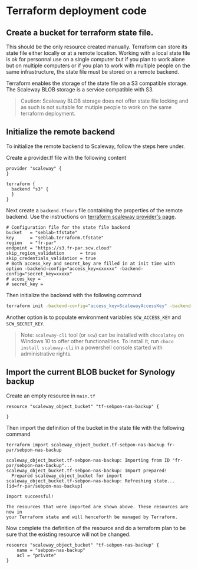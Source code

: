 # Terraform deployment code

## Create a bucket for terraform state file.

This should be the only resource created manually. Terraform can store its state file either locally or at a remote location. Working with a local state file is ok for personnal use on a single computer but if you plan to work alone but on multiple computers or if you plan to work with multiple people on the same infrastructure, the state file must be stored on a remote backend.

Terraform enables the storage of the state file on a S3 compatible storage. The Scaleway BLOB storage is a service compatible with S3.

> Caution: Scaleway BLOB storage does not offer state file locking and as such is not suitable for mutiple people to work on the same terraform deployment.

## Initialize the remote backend

To initialize the remote backend to Scaleway, follow the steps here under.

Create a provider.tf file with the following content

```hcl
provider "scaleway" {
}

terraform {
  backend "s3" {
  }
}
```

Next create a `backend.tfvars` file containing the properties of the remote backend. Use the instructions on [terraform scaleway provider's page](https://www.terraform.io/docs/providers/scaleway/index.html).

```hcl
# Configuration file for the state file backend
bucket   = "seblab-tfstate"
key      = "seblab.terraform.tfstate"
region   = "fr-par"
endpoint = "https://s3.fr-par.scw.cloud"
skip_region_validation      = true
skip_credentials_validation = true
# Both access_key and secret_key are filled in at init time with option -backend-config="access_key=xxxxxx" -backend-config="secret_key=xxxxx"
# acces_key =
# secret_key = 
```

Then initialize the backend with the following command

```bash
terraform init -backend-config="access_key=ScalewayAccessKey" -backend-config="secret_key=ScalewaySecretKey" -backend-config=backend.tfvars
```

Another option is to populate environment variables `SCW_ACCESS_KEY` and `SCW_SECRET_KEY`.

> Note: `scaleway-cli` tool (or `scw`) can be installed with `chocolatey` on Windows 10 to offer other functionalities. To install it, run `choco install scaleway-cli` in a powershell console started with administrative rights.

## Import the current BLOB bucket for Synology backup

Create an empty resource in `main.tf`

```hcl
resource "scaleway_object_bucket" "tf-sebpon-nas-backup" {

}
```

Then import the definition of the bucket in the state file with the following command

```hcl
terraform import scaleway_object_bucket.tf-sebpon-nas-backup fr-par/sebpon-nas-backup

scaleway_object_bucket.tf-sebpon-nas-backup: Importing from ID "fr-par/sebpon-nas-backup"...
scaleway_object_bucket.tf-sebpon-nas-backup: Import prepared!
  Prepared scaleway_object_bucket for import
scaleway_object_bucket.tf-sebpon-nas-backup: Refreshing state... [id=fr-par/sebpon-nas-backup]

Import successful!

The resources that were imported are shown above. These resources are now in
your Terraform state and will henceforth be managed by Terraform.
```

Now complete the definition of the resource and do a terraform plan to be sure that the existing resource will not be changed.

```hcl
resource "scaleway_object_bucket" "tf-sebpon-nas-backup" {
    name = "sebpon-nas-backup"
    acl = "private"
}
```
